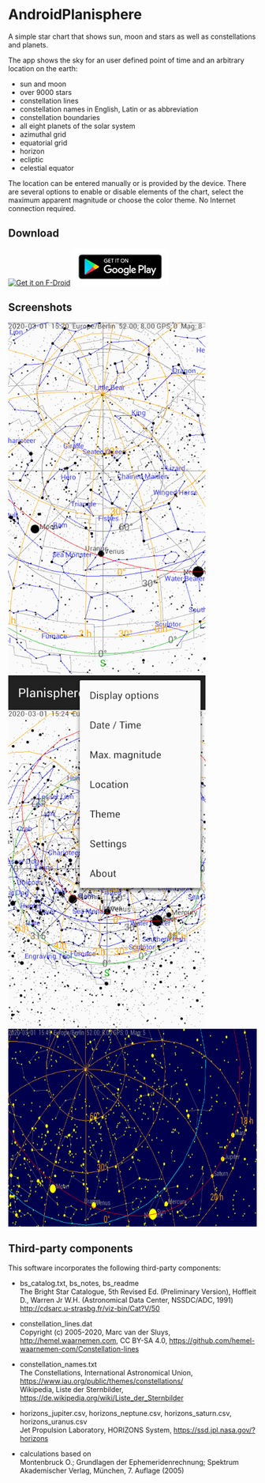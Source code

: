 # AndroidPlanisphere

A simple star chart that shows sun, moon and stars as well as constellations and planets.

The app shows the sky for an user defined point of time and an arbitrary location on the earth:

- sun and moon
- over 9000 stars
- constellation lines
- constellation names in English, Latin or as abbreviation
- constellation boundaries
- all eight planets of the solar system
- azimuthal grid
- equatorial grid
- horizon
- ecliptic
- celestial equator

The location can be entered manually or is provided by the device. There are
several options to enable or disable elements of the chart, select the maximum
apparent magnitude or choose the color theme. No Internet connection required.


## Download

[<img src="https://fdroid.gitlab.io/artwork/badge/get-it-on.png"
      alt="Get it on F-Droid"
      height="75">](https://f-droid.org/packages/org.tengel.planisphere)
[<img src="google-play-badge.png"
      alt="Get it on Google Play"
      height="75" >](https://play.google.com/store/apps/details?id=org.tengel.planisphere)


## Screenshots

<img src="metadata/en-US/images/phoneScreenshots/screenshot_01.png" width="400"/>
<img src="metadata/en-US/images/phoneScreenshots/screenshot_05.png" width="400"/>

<img src="metadata/en-US/images/phoneScreenshots/screenshot_03.png" height="400"/>


## Third-party components

This software incorporates the following third-party components:

* bs_catalog.txt, bs_notes, bs_readme  
  The Bright Star Catalogue,  5th Revised Ed. (Preliminary Version), Hoffleit
  D., Warren Jr W.H. (Astronomical Data Center, NSSDC/ADC, 1991)
  http://cdsarc.u-strasbg.fr/viz-bin/Cat?V/50

* constellation_lines.dat  
  Copyright (c) 2005-2020, Marc van der Sluys, http://hemel.waarnemen.com,
  CC BY-SA 4.0, https://github.com/hemel-waarnemen-com/Constellation-lines

* constellation_names.txt  
  The Constellations, International Astronomical Union,
  https://www.iau.org/public/themes/constellations/  
  Wikipedia, Liste der Sternbilder, https://de.wikipedia.org/wiki/Liste_der_Sternbilder

* horizons_jupiter.csv, horizons_neptune.csv, horizons_saturn.csv, horizons_uranus.csv  
  Jet Propulsion Laboratory, HORIZONS System, https://ssd.jpl.nasa.gov/?horizons

* calculations based on  
  Montenbruck O.; Grundlagen der Ephemeridenrechnung; Spektrum Akademischer
  Verlag, München, 7. Auflage (2005)

